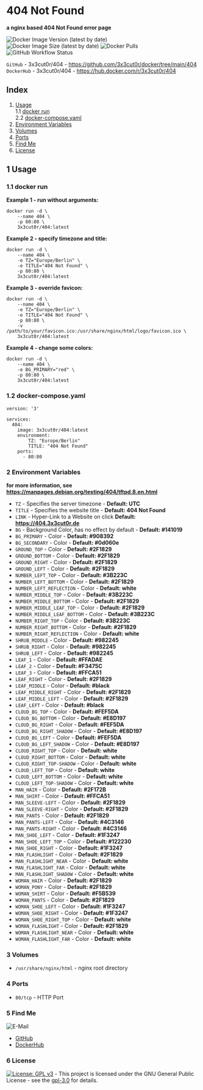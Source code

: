 # 404 Not Found

**a nginx based 404 Not Found error page**

![Docker Image Version (latest by date)](https://img.shields.io/docker/v/3x3cut0r/404)
![Docker Image Size (latest by date)](https://img.shields.io/docker/image-size/3x3cut0r/404)
![Docker Pulls](https://img.shields.io/docker/pulls/3x3cut0r/404)
![GitHub Workflow Status](https://img.shields.io/github/actions/workflow/status/3x3cut0r/docker/404.yml?branch=main)

`GitHub` - 3x3cut0r/404 - https://github.com/3x3cut0r/docker/tree/main/404  
`DockerHub` - 3x3cut0r/404 - https://hub.docker.com/r/3x3cut0r/404

## Index

1. [Usage](#usage)  
   1.1 [docker run](#dockerrun)  
   2.2 [docker-compose.yaml](#dockercompose)
2. [Environment Variables](#environment-variables)
3. [Volumes](#volumes)
4. [Ports](#ports)
5. [Find Me](#findme)
6. [License](#license)

## 1 Usage <a name="usage"></a>

### 1.1 docker run <a name="dockerrun"></a>

**Example 1 - run without arguments:**

```shell
docker run -d \
    --name 404 \
    -p 80:80 \
    3x3cut0r/404:latest
```

**Example 2 - specify timezone and title:**

```shell
docker run -d \
    --name 404 \
    -e TZ="Europe/Berlin" \
    -e TITLE="404 Not Found" \
    -p 80:80 \
    3x3cut0r/404:latest
```

**Example 3 - override favicon:**

```shell
docker run -d \
    --name 404 \
    -e TZ="Europe/Berlin" \
    -e TITLE="404 Not Found" \
    -p 80:80 \
    -v /path/to/your/favicon.ico:/usr/share/nginx/html/logo/favicon.ico \
    3x3cut0r/404:latest
```

**Example 4 - change some colors:**

```shell
docker run -d \
    --name 404 \
    -e BG_PRIMARY="red" \
    -p 80:80 \
    3x3cut0r/404:latest
```

### 1.2 docker-compose.yaml <a name="docker-compose"></a>

```shell
version: '3'

services:
  404:
    image: 3x3cut0r/404:latest
    environment:
        TZ: "Europe/Berlin"
        TITLE: "404 Not Found"
    ports:
      - 80:80
```

### 2 Environment Variables <a name="environment-variables"></a>

**for more information, see https://manpages.debian.org/testing/404/tftpd.8.en.html**

- `TZ` - Specifies the server timezone - **Default: UTC**
- `TITLE` - Specifies the website title - **Default: 404 Not Found**
- `LINK` - Hyper-Link to a Website on click **Default: https://404.3x3cut0r.de**
- `BG` - Background Color, has no effect by default - **Default: #141019**
- `BG_PRIMARY` - Color - **Default: #908392**
- `BG_SECONDARY` - Color - **Default: #0d060e**
- `GROUND_TOP` - Color - **Default: #2F1829**
- `GROUND_BOTTOM` - Color - **Default: #2F1829**
- `GROUND_RIGHT` - Color - **Default: #2F1829**
- `GROUND_LEFT` - Color - **Default: #2F1829**
- `NUMBER_LEFT_TOP` - Color - **Default: #3B223C**
- `NUMBER_LEFT_BOTTOM` - Color - **Default: #2F1829**
- `NUMBER_LEFT_REFLECTION` - Color - **Default: white**
- `NUMBER_MIDDLE_TOP` - Color - **Default: #3B223C**
- `NUMBER_MIDDLE_BOTTOM` - Color - **Default: #2F1829**
- `NUMBER_MIDDLE_LEAF_TOP` - Color - **Default: #2F1829**
- `NUMBER_MIDDLE_LEAF_BOTTOM` - Color - **Default: #3B223C**
- `NUMBER_RIGHT_TOP` - Color - **Default: #3B223C**
- `NUMBER_RIGHT_BOTTOM` - Color - **Default: #2F1829**
- `NUMBER_RIGHT_REFLECTION` - Color - **Default: white**
- `SHRUB_MIDDLE` - Color - **Default: #982245**
- `SHRUB_RIGHT` - Color - **Default: #982245**
- `SHRUB_LEFT` - Color - **Default: #982245**
- `LEAF_1` - Color - **Default: #FFADAE**
- `LEAF_2` - Color - **Default: #F3475C**
- `LEAF_3` - Color - **Default: #FFCA51**
- `LEAF_RIGHT` - Color - **Default: #2F1829**
- `LEAF_MIDDLE` - Color - **Default: #black**
- `LEAF_MIDDLE_RIGHT` - Color - **Default: #2F1829**
- `LEAF_MIDDLE_LEFT` - Color - **Default: #2F1829**
- `LEAF_LEFT` - Color - **Default: #black**
- `CLOUD_BG_TOP` - Color - **Default: #FEF5DA**
- `CLOUD_BG_BOTTOM` - Color - **Default: #E8D197**
- `CLOUD_BG_RIGHT` - Color - **Default: #FEF5DA**
- `CLOUD_BG_RIGHT_SHADOW` - Color - **Default: #E8D197**
- `CLOUD_BG_LEFT` - Color - **Default: #FEF5DA**
- `CLOUD_BG_LEFT_SHADOW` - Color - **Default: #E8D197**
- `CLOUD_RIGHT_TOP` - Color - **Default: white**
- `CLOUD_RIGHT_BOTTOM` - Color - **Default: white**
- `CLOUD_RIGHT_TOP-SHADOW` - Color - **Default: white**
- `CLOUD_LEFT_TOP` - Color - **Default: white**
- `CLOUD_LEFT_BOTTOM` - Color - **Default: white**
- `CLOUD_LEFT_TOP-SHADOW` - Color - **Default: white**
- `MAN_HAIR` - Color - **Default: #2F172B**
- `MAN_SHIRT` - Color - **Default: #FFCA51**
- `MAN_SLEEVE-LEFT` - Color - **Default: #2F1829**
- `MAN_SLEEVE-RIGHT` - Color - **Default: #2F1829**
- `MAN_PANTS` - Color - **Default: #2F1829**
- `MAN_PANTS-LEFT` - Color - **Default: #4C3146**
- `MAN_PANTS-RIGHT` - Color - **Default: #4C3146**
- `MAN_SHOE_LEFT` - Color - **Default: #1F3247**
- `MAN_SHOE_LEFT_TOP` - Color - **Default: #122230**
- `MAN_SHOE_RIGHT` - Color - **Default: #1F3247**
- `MAN_FLASHLIGHT` - Color - **Default: #2F1829**
- `MAN_FLASHLIGHT_NEAR` - Color - **Default: white**
- `MAN_FLASHLIGHT_FAR` - Color - **Default: white**
- `MAN_FLASHLIGHT_SHADOW` - Color - **Default: white**
- `WOMAN_HAIR` - Color - **Default: #2F1829**
- `WOMAN_PONY` - Color - **Default: #2F1829**
- `WOMAN_SHIRT` - Color - **Default: #F5B539**
- `WOMAN_PANTS` - Color - **Default: #2F1829**
- `WOMAN_SHOE_LEFT` - Color - **Default: #1F3247**
- `WOMAN_SHOE_RIGHT` - Color - **Default: #1F3247**
- `WOMAN_SHOE_RIGHT_TOP` - Color - **Default: white**
- `WOMAN_FLASHLIGHT` - Color - **Default: #2F1829**
- `WOMAN_FLASHLIGHT_NEAR` - Color - **Default: white**
- `WOMAN_FLASHLIGHT_FAR` - Color - **Default: white**

### 3 Volumes <a name="volumes"></a>

- `/usr/share/nginx/html` - nginx root directory

### 4 Ports <a name="ports"></a>

- `80/tcp` - HTTP Port

### 5 Find Me <a name="findme"></a>

![E-Mail](https://img.shields.io/badge/E--Mail-executor55%40gmx.de-red)

- [GitHub](https://github.com/3x3cut0r)
- [DockerHub](https://hub.docker.com/u/3x3cut0r)

### 6 License <a name="license"></a>

[![License: GPL v3](https://img.shields.io/badge/License-GPLv3-blue.svg)](https://www.gnu.org/licenses/gpl-3.0) - This project is licensed under the GNU General Public License - see the [gpl-3.0](https://www.gnu.org/licenses/gpl-3.0.en.html) for details.

